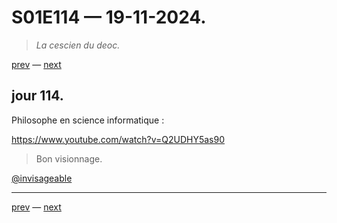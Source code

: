 # S01E114 — 19-11-2024.

> *La cescien du deoc.*

[prev](S01E114-19-11-2024.md) — [next](S01E01-29-07-2024.md)     

## jour 114.

Philosophe en science informatique :

https://www.youtube.com/watch?v=Q2UDHY5as90

> Bon visionnage.

[@invisageable](https://twitter.com/invisageable)   

---

[prev](S01E114-19-11-2024.md) — [next](S01E01-29-07-2024.md)   

